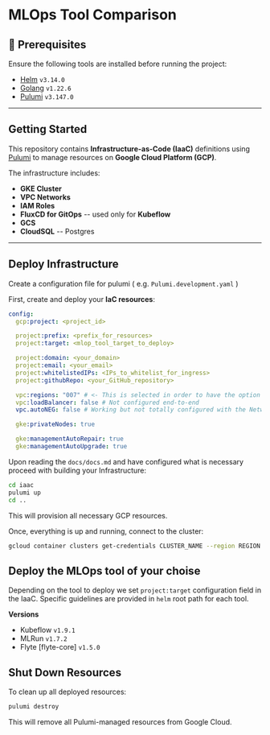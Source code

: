 # MLOps Tool Comparison

## 🔹 Prerequisites

Ensure the following tools are installed before running the project:

- [Helm](https://helm.sh/) `v3.14.0`
- [Golang](https://go.dev/) `v1.22.6`
- [Pulumi](https://www.pulumi.com/) `v3.147.0`

---

## Getting Started

This repository contains **Infrastructure-as-Code (IaaC)** definitions using [Pulumi](https://www.pulumi.com/) to manage resources on **Google Cloud Platform (GCP)**.

The infrastructure includes:
- **GKE Cluster**
- **VPC Networks**
- **IAM Roles**
- **FluxCD for GitOps** -- used only for **Kubeflow**
- **GCS**
- **CloudSQL** -- Postgres

---

## Deploy Infrastructure

Create a configuration file for pulumi ( e.g. `Pulumi.development.yaml` )

First, create and deploy your **IaC resources**:
```yaml
config:
  gcp:project: <project_id>

  project:prefix: <prefix_for_resources>
  project:target: <mlop_tool_target_to_deploy>

  project:domain: <your_domain>
  project:email: <your_email>
  project:whitelistedIPs: <IPs_to_whitelist_for_ingress>
  project:githubRepo: <your_GitHub_repository>

  vpc:regions: "007" # <- This is selected in order to have the option of using NodePools with GPU acceleration
  vpc:loadBalancer: false # Not configured end-to-end
  vpc.autoNEG: false # Working but not totally configured with the Networking

  gke:privateNodes: true

  gke:managementAutoRepair: true
  gke:managementAutoUpgrade: true
```

Upon reading the `docs/docs.md` and have configured what is necessary proceed with building your Infrastructure:
```sh
cd iaac
pulumi up
cd ..
```
This will provision all necessary GCP resources.

Once, everything is up and running, connect to the cluster:
```sh
gcloud container clusters get-credentials CLUSTER_NAME --region REGION --project PROJECT_ID
```

## Deploy the MLOps tool of your choise

Depending on the tool to deploy we set `project:target` configuration field in the IaaC. Specific guidelines are provided in `helm` root path for each tool.

**Versions**

* Kubeflow `v1.9.1`
* MLRun `v1.7.2`
* Flyte  [flyte-core] `v1.5.0`

## Shut Down Resources

To clean up all deployed resources:

```sh
pulumi destroy
```
This will remove all Pulumi-managed resources from Google Cloud. 
